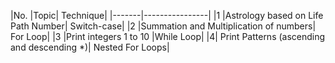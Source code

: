 |No.	|Topic|	Technique|
|-------|----------------|
|1	|Astrology based on Life Path Number|	Switch-case|
|2	|Summation and Multiplication of numbers|	For Loop|
|3	|Print integers 1 to 10	|While Loop|
|4|	Print Patterns (ascending and descending *)|	Nested For Loops|

